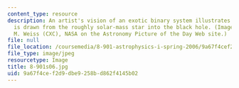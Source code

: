 ```yaml
---
content_type: resource
description: An artist's vision of an exotic binary system illustrates how matter
  is drawn from the roughly solar-mass star into the black hole. (Image courtesy of
  M. Weiss (CXC), NASA on the Astronomy Picture of the Day Web site.)
file: null
file_location: /coursemedia/8-901-astrophysics-i-spring-2006/9a67f4cef2d9dbe9258bd862f4145b02_8-901s06.jpg
file_type: image/jpeg
resourcetype: Image
title: 8-901s06.jpg
uid: 9a67f4ce-f2d9-dbe9-258b-d862f4145b02
---
```

